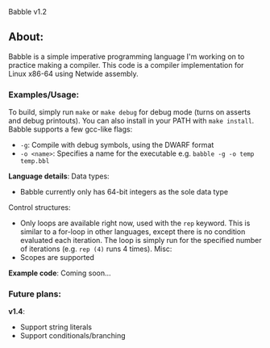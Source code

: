 Babble v1.2
## About:
Babble is a simple imperative programming language I'm working on to practice making a compiler. This code is a compiler implementation for Linux x86-64 using Netwide assembly.
### Examples/Usage:
To build, simply run `make` or `make debug` for debug mode (turns on asserts and debug printouts). You can also install in your PATH with `make install`. 
Babble supports a few gcc-like flags:
* `-g`: Compile with debug symbols, using the DWARF format
* `-o <name>`: Specifies a name for the executable
e.g. `babble -g -o temp temp.bbl`

**Language details**:
Data types:
* Babble currently only has 64-bit integers as the sole data type

Control structures:
* Only loops are available right now, used with the `rep` keyword. This is similar to a for-loop in other languages, except there is no condition evaluated each iteration. The loop is simply run for the specified number of iterations (e.g. `rep (4)` runs 4 times).
Misc:
* Scopes are supported

**Example code**:
Coming soon...

### Future plans:
**v1.4**:
* Support string literals
* Support conditionals/branching
 
